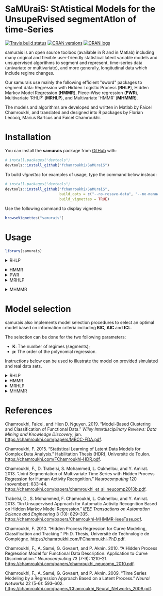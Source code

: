 
<!-- README.md is generated from README.Rmd. Please edit that file -->
**SaMUraiS**: **S**t**A**tistical **M**odels for the **U**nsupe**R**vised segment**A**t**I**on of time-**S**eries
=================================================================================================================

<!-- badges: start -->
[![Travis build status](https://travis-ci.org/fchamroukhi/SaMUraiS.svg?branch=master)](https://travis-ci.org/fchamroukhi/SaMUraiS) [![CRAN versions](https://www.r-pkg.org/badges/version/samurais)](https://CRAN.R-project.org/package=samurais) [![CRAN logs](https://cranlogs.r-pkg.org/badges/samurais)](https://CRAN.R-project.org/package=samurais) <!-- badges: end -->

samurais is an open source toolbox (available in R and in Matlab) including many original and flexible user-friendly statistical latent variable models and unsupervised algorithms to segment and represent, time-series data (univariate or multivariate), and more generally, longitudinal data which include regime changes.

Our samurais use mainly the following efficient "sword" packages to segment data: Regression with Hidden Logistic Process (**RHLP**), Hidden Markov Model Regression (**HMMR**), Piece-Wise regression (**PWR**), Multivariate 'RHLP' (**MRHLP**), and Multivariate 'HMMR' (**MHMMR**).

The models and algorithms are developed and written in Matlab by Faicel Chamroukhi, and translated and designed into R packages by Florian Lecocq, Marius Bartcus and Faicel Chamroukhi.

Installation
============

You can install the **samurais** package from [GitHub](https://github.com/fchamroukhi/SaMUraiS) with:

``` r
# install.packages("devtools")
devtools::install_github("fchamroukhi/SaMUraiS")
```

To build *vignettes* for examples of usage, type the command below instead:

``` r
# install.packages("devtools")
devtools::install_github("fchamroukhi/SaMUraiS", 
                         build_opts = c("--no-resave-data", "--no-manual"), 
                         build_vignettes = TRUE)
```

Use the following command to display vignettes:

``` r
browseVignettes("samurais")
```

Usage
=====

``` r
library(samurais)
```

<details> <summary>RHLP</summary>

``` r
# Application to a toy data set
data("univtoydataset")
x <- univtoydataset$x
y <- univtoydataset$y

K <- 5 # Number of regimes (mixture components)
p <- 3 # Dimension of beta (order of the polynomial regressors)
q <- 1 # Dimension of w (order of the logistic regression: to be set to 1 for segmentation)
variance_type <- "heteroskedastic" # "heteroskedastic" or "homoskedastic" model

n_tries <- 1
max_iter = 1500
threshold <- 1e-6
verbose <- TRUE
verbose_IRLS <- FALSE

rhlp <- emRHLP(X = x, Y = y, K, p, q, variance_type, n_tries, 
               max_iter, threshold, verbose, verbose_IRLS)
#> EM: Iteration : 1 || log-likelihood : -2119.27308534609
#> EM: Iteration : 2 || log-likelihood : -1149.01040321999
#> EM: Iteration : 3 || log-likelihood : -1118.20384281234
#> EM: Iteration : 4 || log-likelihood : -1096.88260636121
#> EM: Iteration : 5 || log-likelihood : -1067.55719357295
#> EM: Iteration : 6 || log-likelihood : -1037.26620122646
#> EM: Iteration : 7 || log-likelihood : -1022.71743069484
#> EM: Iteration : 8 || log-likelihood : -1006.11825447077
#> EM: Iteration : 9 || log-likelihood : -1001.18491883952
#> EM: Iteration : 10 || log-likelihood : -1000.91250763556
#> EM: Iteration : 11 || log-likelihood : -1000.62280600209
#> EM: Iteration : 12 || log-likelihood : -1000.3030988811
#> EM: Iteration : 13 || log-likelihood : -999.932334880131
#> EM: Iteration : 14 || log-likelihood : -999.484219706691
#> EM: Iteration : 15 || log-likelihood : -998.928118038989
#> EM: Iteration : 16 || log-likelihood : -998.234244664472
#> EM: Iteration : 17 || log-likelihood : -997.359536276056
#> EM: Iteration : 18 || log-likelihood : -996.152654857298
#> EM: Iteration : 19 || log-likelihood : -994.697863447307
#> EM: Iteration : 20 || log-likelihood : -993.186583974542
#> EM: Iteration : 21 || log-likelihood : -991.81352379631
#> EM: Iteration : 22 || log-likelihood : -990.611295217008
#> EM: Iteration : 23 || log-likelihood : -989.539226273251
#> EM: Iteration : 24 || log-likelihood : -988.55311887915
#> EM: Iteration : 25 || log-likelihood : -987.539963690533
#> EM: Iteration : 26 || log-likelihood : -986.073920116541
#> EM: Iteration : 27 || log-likelihood : -983.263549878169
#> EM: Iteration : 28 || log-likelihood : -979.340492188909
#> EM: Iteration : 29 || log-likelihood : -977.468559852711
#> EM: Iteration : 30 || log-likelihood : -976.653534236095
#> EM: Iteration : 31 || log-likelihood : -976.5893387433
#> EM: Iteration : 32 || log-likelihood : -976.589338067237

rhlp$summary()
#> ---------------------
#> Fitted RHLP model
#> ---------------------
#> 
#> RHLP model with K = 5 components:
#> 
#>  log-likelihood nu       AIC       BIC       ICL
#>       -976.5893 33 -1009.589 -1083.959 -1083.176
#> 
#> Clustering table (Number of observations in each regimes):
#> 
#>   1   2   3   4   5 
#> 100 120 200 100 150 
#> 
#> Regression coefficients:
#> 
#>       Beta(K = 1) Beta(K = 2) Beta(K = 3) Beta(K = 4) Beta(K = 5)
#> 1    6.031875e-02   -5.434903   -2.770416    120.7699    4.027542
#> X^1 -7.424718e+00  158.705091   43.879453   -474.5888   13.194261
#> X^2  2.931652e+02 -650.592347  -94.194780    597.7948  -33.760603
#> X^3 -1.823560e+03  865.329795   67.197059   -244.2386   20.402153
#> 
#> Variances:
#> 
#>  Sigma2(K = 1) Sigma2(K = 2) Sigma2(K = 3) Sigma2(K = 4) Sigma2(K = 5)
#>       1.220624      1.110243      1.079394     0.9779734      1.028332

rhlp$plot()
```

<img src="man/figures/README-unnamed-chunk-6-1.png" style="display: block; margin: auto;" /><img src="man/figures/README-unnamed-chunk-6-2.png" style="display: block; margin: auto;" /><img src="man/figures/README-unnamed-chunk-6-3.png" style="display: block; margin: auto;" />

``` r
# Application to a real data set
data("univrealdataset")
x <- univrealdataset$x
y <- univrealdataset$y2

K <- 5 # Number of regimes (mixture components)
p <- 3 # Dimension of beta (order of the polynomial regressors)
q <- 1 # Dimension of w (order of the logistic regression: to be set to 1 for segmentation)
variance_type <- "heteroskedastic" # "heteroskedastic" or "homoskedastic" model

n_tries <- 1
max_iter = 1500
threshold <- 1e-6
verbose <- TRUE
verbose_IRLS <- FALSE

rhlp <- emRHLP(X = x, Y = y, K, p, q, variance_type, n_tries, 
               max_iter, threshold, verbose, verbose_IRLS)
#> EM: Iteration : 1 || log-likelihood : -3321.6485760125
#> EM: Iteration : 2 || log-likelihood : -2286.48632282875
#> EM: Iteration : 3 || log-likelihood : -2257.60498391374
#> EM: Iteration : 4 || log-likelihood : -2243.74506764308
#> EM: Iteration : 5 || log-likelihood : -2233.3426635247
#> EM: Iteration : 6 || log-likelihood : -2226.89953345319
#> EM: Iteration : 7 || log-likelihood : -2221.77999023589
#> EM: Iteration : 8 || log-likelihood : -2215.81305295291
#> EM: Iteration : 9 || log-likelihood : -2208.25998029539
#> EM: Iteration : 10 || log-likelihood : -2196.27872403055
#> EM: Iteration : 11 || log-likelihood : -2185.40049009242
#> EM: Iteration : 12 || log-likelihood : -2180.13934245387
#> EM: Iteration : 13 || log-likelihood : -2175.4276274402
#> EM: Iteration : 14 || log-likelihood : -2170.86113669353
#> EM: Iteration : 15 || log-likelihood : -2165.34927170608
#> EM: Iteration : 16 || log-likelihood : -2161.12419211511
#> EM: Iteration : 17 || log-likelihood : -2158.63709280617
#> EM: Iteration : 18 || log-likelihood : -2156.19846850913
#> EM: Iteration : 19 || log-likelihood : -2154.04107470071
#> EM: Iteration : 20 || log-likelihood : -2153.24544245686
#> EM: Iteration : 21 || log-likelihood : -2151.74944795242
#> EM: Iteration : 22 || log-likelihood : -2149.90781423151
#> EM: Iteration : 23 || log-likelihood : -2146.40042232588
#> EM: Iteration : 24 || log-likelihood : -2142.37530025533
#> EM: Iteration : 25 || log-likelihood : -2134.85493291884
#> EM: Iteration : 26 || log-likelihood : -2129.67399002071
#> EM: Iteration : 27 || log-likelihood : -2126.44739300481
#> EM: Iteration : 28 || log-likelihood : -2124.94603052064
#> EM: Iteration : 29 || log-likelihood : -2122.51637426267
#> EM: Iteration : 30 || log-likelihood : -2121.01493646146
#> EM: Iteration : 31 || log-likelihood : -2118.45402063643
#> EM: Iteration : 32 || log-likelihood : -2116.9336204919
#> EM: Iteration : 33 || log-likelihood : -2114.34424563452
#> EM: Iteration : 34 || log-likelihood : -2112.84844186712
#> EM: Iteration : 35 || log-likelihood : -2110.34494568025
#> EM: Iteration : 36 || log-likelihood : -2108.81734757025
#> EM: Iteration : 37 || log-likelihood : -2106.26527191053
#> EM: Iteration : 38 || log-likelihood : -2104.96591147986
#> EM: Iteration : 39 || log-likelihood : -2102.43927829964
#> EM: Iteration : 40 || log-likelihood : -2101.27820194404
#> EM: Iteration : 41 || log-likelihood : -2098.81151697567
#> EM: Iteration : 42 || log-likelihood : -2097.48008514591
#> EM: Iteration : 43 || log-likelihood : -2094.98259556552
#> EM: Iteration : 44 || log-likelihood : -2093.66517040802
#> EM: Iteration : 45 || log-likelihood : -2091.23625905564
#> EM: Iteration : 46 || log-likelihood : -2089.91118603989
#> EM: Iteration : 47 || log-likelihood : -2087.67388435026
#> EM: Iteration : 48 || log-likelihood : -2086.11373786756
#> EM: Iteration : 49 || log-likelihood : -2083.84931461869
#> EM: Iteration : 50 || log-likelihood : -2082.16175664198
#> EM: Iteration : 51 || log-likelihood : -2080.45137011098
#> EM: Iteration : 52 || log-likelihood : -2078.37066132008
#> EM: Iteration : 53 || log-likelihood : -2077.06827662071
#> EM: Iteration : 54 || log-likelihood : -2074.66718553694
#> EM: Iteration : 55 || log-likelihood : -2073.68137124781
#> EM: Iteration : 56 || log-likelihood : -2071.20390017789
#> EM: Iteration : 57 || log-likelihood : -2069.88260759288
#> EM: Iteration : 58 || log-likelihood : -2067.30246728287
#> EM: Iteration : 59 || log-likelihood : -2066.08897944236
#> EM: Iteration : 60 || log-likelihood : -2064.14482062792
#> EM: Iteration : 61 || log-likelihood : -2062.39859624374
#> EM: Iteration : 62 || log-likelihood : -2060.73756242314
#> EM: Iteration : 63 || log-likelihood : -2058.4448132974
#> EM: Iteration : 64 || log-likelihood : -2057.23564743141
#> EM: Iteration : 65 || log-likelihood : -2054.73129678764
#> EM: Iteration : 66 || log-likelihood : -2053.66525147972
#> EM: Iteration : 67 || log-likelihood : -2051.05262427909
#> EM: Iteration : 68 || log-likelihood : -2049.89030367995
#> EM: Iteration : 69 || log-likelihood : -2047.68843285481
#> EM: Iteration : 70 || log-likelihood : -2046.16052536146
#> EM: Iteration : 71 || log-likelihood : -2044.92677581091
#> EM: Iteration : 72 || log-likelihood : -2042.67687818721
#> EM: Iteration : 73 || log-likelihood : -2041.77608506749
#> EM: Iteration : 74 || log-likelihood : -2039.40345316134
#> EM: Iteration : 75 || log-likelihood : -2038.20062153928
#> EM: Iteration : 76 || log-likelihood : -2036.05846372404
#> EM: Iteration : 77 || log-likelihood : -2034.52492449426
#> EM: Iteration : 78 || log-likelihood : -2033.44774900177
#> EM: Iteration : 79 || log-likelihood : -2031.15837908019
#> EM: Iteration : 80 || log-likelihood : -2030.29908045026
#> EM: Iteration : 81 || log-likelihood : -2028.08193331457
#> EM: Iteration : 82 || log-likelihood : -2026.82779637097
#> EM: Iteration : 83 || log-likelihood : -2025.51219569808
#> EM: Iteration : 84 || log-likelihood : -2023.47136697978
#> EM: Iteration : 85 || log-likelihood : -2022.86702240332
#> EM: Iteration : 86 || log-likelihood : -2021.05803372565
#> EM: Iteration : 87 || log-likelihood : -2019.68013062929
#> EM: Iteration : 88 || log-likelihood : -2018.57796815284
#> EM: Iteration : 89 || log-likelihood : -2016.51065270015
#> EM: Iteration : 90 || log-likelihood : -2015.84957111014
#> EM: Iteration : 91 || log-likelihood : -2014.25626618564
#> EM: Iteration : 92 || log-likelihood : -2012.83069679254
#> EM: Iteration : 93 || log-likelihood : -2012.36700738444
#> EM: Iteration : 94 || log-likelihood : -2010.80319327333
#> EM: Iteration : 95 || log-likelihood : -2009.62231094925
#> EM: Iteration : 96 || log-likelihood : -2009.18020396728
#> EM: Iteration : 97 || log-likelihood : -2007.70135886708
#> EM: Iteration : 98 || log-likelihood : -2006.56703696874
#> EM: Iteration : 99 || log-likelihood : -2006.01673291469
#> EM: Iteration : 100 || log-likelihood : -2004.41194242792
#> EM: Iteration : 101 || log-likelihood : -2003.4625414477
#> EM: Iteration : 102 || log-likelihood : -2002.88040058763
#> EM: Iteration : 103 || log-likelihood : -2001.35926477816
#> EM: Iteration : 104 || log-likelihood : -2000.57003100128
#> EM: Iteration : 105 || log-likelihood : -2000.13742634303
#> EM: Iteration : 106 || log-likelihood : -1998.8742667185
#> EM: Iteration : 107 || log-likelihood : -1997.9672441114
#> EM: Iteration : 108 || log-likelihood : -1997.53617878001
#> EM: Iteration : 109 || log-likelihood : -1996.26856906479
#> EM: Iteration : 110 || log-likelihood : -1995.29073069489
#> EM: Iteration : 111 || log-likelihood : -1994.96901833912
#> EM: Iteration : 112 || log-likelihood : -1994.04338389315
#> EM: Iteration : 113 || log-likelihood : -1992.93228304533
#> EM: Iteration : 114 || log-likelihood : -1992.58825334521
#> EM: Iteration : 115 || log-likelihood : -1992.08820485443
#> EM: Iteration : 116 || log-likelihood : -1990.99459284997
#> EM: Iteration : 117 || log-likelihood : -1990.39820233453
#> EM: Iteration : 118 || log-likelihood : -1990.25156085256
#> EM: Iteration : 119 || log-likelihood : -1990.02689844513
#> EM: Iteration : 120 || log-likelihood : -1989.4524459209
#> EM: Iteration : 121 || log-likelihood : -1988.77939887023
#> EM: Iteration : 122 || log-likelihood : -1988.43670301286
#> EM: Iteration : 123 || log-likelihood : -1988.05097380424
#> EM: Iteration : 124 || log-likelihood : -1987.13583867675
#> EM: Iteration : 125 || log-likelihood : -1986.24508709354
#> EM: Iteration : 126 || log-likelihood : -1985.66862327892
#> EM: Iteration : 127 || log-likelihood : -1984.91555844651
#> EM: Iteration : 128 || log-likelihood : -1984.02840365821
#> EM: Iteration : 129 || log-likelihood : -1983.69130067161
#> EM: Iteration : 130 || log-likelihood : -1983.59891631866
#> EM: Iteration : 131 || log-likelihood : -1983.46950685882
#> EM: Iteration : 132 || log-likelihood : -1983.16677154063
#> EM: Iteration : 133 || log-likelihood : -1982.7130488681
#> EM: Iteration : 134 || log-likelihood : -1982.36482921383
#> EM: Iteration : 135 || log-likelihood : -1982.09501016661
#> EM: Iteration : 136 || log-likelihood : -1981.45901315766
#> EM: Iteration : 137 || log-likelihood : -1980.56116931257
#> EM: Iteration : 138 || log-likelihood : -1979.78682525118
#> EM: Iteration : 139 || log-likelihood : -1978.57039689029
#> EM: Iteration : 140 || log-likelihood : -1977.62583903156
#> EM: Iteration : 141 || log-likelihood : -1976.44993964017
#> EM: Iteration : 142 || log-likelihood : -1975.34352117182
#> EM: Iteration : 143 || log-likelihood : -1973.94511304916
#> EM: Iteration : 144 || log-likelihood : -1972.69707782729
#> EM: Iteration : 145 || log-likelihood : -1971.24412635765
#> EM: Iteration : 146 || log-likelihood : -1970.06230181165
#> EM: Iteration : 147 || log-likelihood : -1968.63106242841
#> EM: Iteration : 148 || log-likelihood : -1967.54773416029
#> EM: Iteration : 149 || log-likelihood : -1966.19481640747
#> EM: Iteration : 150 || log-likelihood : -1965.07487280506
#> EM: Iteration : 151 || log-likelihood : -1963.69466194804
#> EM: Iteration : 152 || log-likelihood : -1962.43103040224
#> EM: Iteration : 153 || log-likelihood : -1961.13942311651
#> EM: Iteration : 154 || log-likelihood : -1959.76348415393
#> EM: Iteration : 155 || log-likelihood : -1958.66111557445
#> EM: Iteration : 156 || log-likelihood : -1957.08412155615
#> EM: Iteration : 157 || log-likelihood : -1956.38405033098
#> EM: Iteration : 158 || log-likelihood : -1955.13976323662
#> EM: Iteration : 159 || log-likelihood : -1954.0307602366
#> EM: Iteration : 160 || log-likelihood : -1953.28771131999
#> EM: Iteration : 161 || log-likelihood : -1951.68947232015
#> EM: Iteration : 162 || log-likelihood : -1950.97779043109
#> EM: Iteration : 163 || log-likelihood : -1950.82786273359
#> EM: Iteration : 164 || log-likelihood : -1950.39568293481
#> EM: Iteration : 165 || log-likelihood : -1949.51404624208
#> EM: Iteration : 166 || log-likelihood : -1948.906374824
#> EM: Iteration : 167 || log-likelihood : -1948.43487893552
#> EM: Iteration : 168 || log-likelihood : -1947.2118394595
#> EM: Iteration : 169 || log-likelihood : -1946.34871715855
#> EM: Iteration : 170 || log-likelihood : -1946.22041468711
#> EM: Iteration : 171 || log-likelihood : -1946.2132265072
#> EM: Iteration : 172 || log-likelihood : -1946.21315057723

rhlp$summary()
#> ---------------------
#> Fitted RHLP model
#> ---------------------
#> 
#> RHLP model with K = 5 components:
#> 
#>  log-likelihood nu       AIC       BIC       ICL
#>       -1946.213 33 -1979.213 -2050.683 -2050.449
#> 
#> Clustering table (Number of observations in each regimes):
#> 
#>   1   2   3   4   5 
#>  16 129 180 111 126 
#> 
#> Regression coefficients:
#> 
#>     Beta(K = 1) Beta(K = 2) Beta(K = 3) Beta(K = 4) Beta(K = 5)
#> 1      2187.539   330.05723   1508.2809 -13446.7332  6417.62830
#> X^1  -15032.659  -107.79782  -1648.9562  11321.4509 -3571.94090
#> X^2  -56433.432    14.40154    786.5723  -3062.2825   699.55894
#> X^3  494014.670    56.88016   -118.0693    272.7844   -45.42922
#> 
#> Variances:
#> 
#>  Sigma2(K = 1) Sigma2(K = 2) Sigma2(K = 3) Sigma2(K = 4) Sigma2(K = 5)
#>       8924.363      49.22616       78.2758      105.6606      15.66317

rhlp$plot()
```

<img src="man/figures/README-unnamed-chunk-7-1.png" style="display: block; margin: auto;" /><img src="man/figures/README-unnamed-chunk-7-2.png" style="display: block; margin: auto;" /><img src="man/figures/README-unnamed-chunk-7-3.png" style="display: block; margin: auto;" /> </details>

<details> <summary>HMMR</summary>

``` r
# Application to a toy data set
data("univtoydataset")
x <- univtoydataset$x
y <- univtoydataset$y

K <- 5 # Number of regimes (states)
p <- 3 # Dimension of beta (order of the polynomial regressors)
variance_type <- "heteroskedastic" # "heteroskedastic" or "homoskedastic" model

n_tries <- 1
max_iter <- 1500
threshold <- 1e-6
verbose <- TRUE

hmmr <- emHMMR(X = x, Y = y, K, p, variance_type, 
               n_tries, max_iter, threshold, verbose)
#> EM: Iteration : 1 || log-likelihood : -1556.39696825601
#> EM: Iteration : 2 || log-likelihood : -1022.47935723687
#> EM: Iteration : 3 || log-likelihood : -1019.51830707432
#> EM: Iteration : 4 || log-likelihood : -1019.51780361388

hmmr$summary()
#> ---------------------
#> Fitted HMMR model
#> ---------------------
#> 
#> HMMR model with K = 5 components:
#> 
#>  log-likelihood nu       AIC       BIC
#>       -1019.518 49 -1068.518 -1178.946
#> 
#> Clustering table (Number of observations in each regimes):
#> 
#>   1   2   3   4   5 
#> 100 120 200 100 150 
#> 
#> Regression coefficients:
#> 
#>       Beta(K = 1) Beta(K = 2) Beta(K = 3) Beta(K = 4) Beta(K = 5)
#> 1    6.031872e-02   -5.326689    -2.65064    120.8612    3.858683
#> X^1 -7.424715e+00  157.189455    43.13601   -474.9870   13.757279
#> X^2  2.931651e+02 -643.706204   -92.68115    598.3726  -34.384734
#> X^3 -1.823559e+03  855.171715    66.18499   -244.5175   20.632196
#> 
#> Variances:
#> 
#>  Sigma2(K = 1) Sigma2(K = 2) Sigma2(K = 3) Sigma2(K = 4) Sigma2(K = 5)
#>       1.220624      1.111487      1.080043     0.9779724      1.028399

hmmr$plot(what = c("smoothed", "regressors", "loglikelihood"))
```

<img src="man/figures/README-unnamed-chunk-8-1.png" style="display: block; margin: auto;" /><img src="man/figures/README-unnamed-chunk-8-2.png" style="display: block; margin: auto;" /><img src="man/figures/README-unnamed-chunk-8-3.png" style="display: block; margin: auto;" />

``` r
# Application to a real data set
data("univrealdataset")
x <- univrealdataset$x
y <- univrealdataset$y2

K <- 5 # Number of regimes (states)
p <- 3 # Dimension of beta (order of the polynomial regressors)
variance_type <- "heteroskedastic" # "heteroskedastic" or "homoskedastic" model

n_tries <- 1
max_iter <- 1500
threshold <- 1e-6
verbose <- TRUE

hmmr <- emHMMR(X = x, Y = y, K, p, variance_type, 
               n_tries, max_iter, threshold, verbose)
#> EM: Iteration : 1 || log-likelihood : -2733.41028643114
#> EM: Iteration : 2 || log-likelihood : -2303.24018378559
#> EM: Iteration : 3 || log-likelihood : -2295.0470677529
#> EM: Iteration : 4 || log-likelihood : -2288.57866215726
#> EM: Iteration : 5 || log-likelihood : -2281.36756202518
#> EM: Iteration : 6 || log-likelihood : -2273.50303676091
#> EM: Iteration : 7 || log-likelihood : -2261.70334656117
#> EM: Iteration : 8 || log-likelihood : -2243.43509121433
#> EM: Iteration : 9 || log-likelihood : -2116.4610801575
#> EM: Iteration : 10 || log-likelihood : -2046.73194777839
#> EM: Iteration : 11 || log-likelihood : -2046.68328282973
#> EM: Iteration : 12 || log-likelihood : -2046.67329222076
#> EM: Iteration : 13 || log-likelihood : -2046.66915144265
#> EM: Iteration : 14 || log-likelihood : -2046.66694236131
#> EM: Iteration : 15 || log-likelihood : -2046.66563379017

hmmr$summary()
#> ---------------------
#> Fitted HMMR model
#> ---------------------
#> 
#> HMMR model with K = 5 components:
#> 
#>  log-likelihood nu       AIC       BIC
#>       -2046.666 49 -2095.666 -2201.787
#> 
#> Clustering table (Number of observations in each regimes):
#> 
#>   1   2   3   4   5 
#>  14 214  99 109 126 
#> 
#> Regression coefficients:
#> 
#>     Beta(K = 1) Beta(K = 2) Beta(K = 3) Beta(K = 4) Beta(K = 5)
#> 1       2152.64   379.75158   5211.1759 -14306.4654  6417.62823
#> X^1   -12358.67  -373.37266  -5744.7879  11987.6666 -3571.94086
#> X^2  -103908.33   394.49359   2288.9418  -3233.8021   699.55894
#> X^3   722173.26   -98.60485   -300.7686    287.4567   -45.42922
#> 
#> Variances:
#> 
#>  Sigma2(K = 1) Sigma2(K = 2) Sigma2(K = 3) Sigma2(K = 4) Sigma2(K = 5)
#>       9828.793      125.3346      58.71053      105.8328      15.66317

hmmr$plot(what = c("smoothed", "regressors", "loglikelihood"))
```

<img src="man/figures/README-unnamed-chunk-9-1.png" style="display: block; margin: auto;" /><img src="man/figures/README-unnamed-chunk-9-2.png" style="display: block; margin: auto;" /><img src="man/figures/README-unnamed-chunk-9-3.png" style="display: block; margin: auto;" />

</details>

<details> <summary>PWR</summary>

``` r
# Application to a toy data set
data("univtoydataset")
x <- univtoydataset$x
y <- univtoydataset$y

K <- 5 # Number of segments
p <- 3 # Polynomial degree

pwr <- fitPWRFisher(X = x, Y = y, K, p)

pwr$summary()
#> --------------------
#> Fitted PWR model
#> --------------------
#> 
#> PWR model with K = 5 components:
#> 
#> Clustering table (Number of observations in each regimes):
#> 
#>   1   2   3   4   5 
#> 100 120 200 100 150 
#> 
#> Regression coefficients:
#> 
#>       Beta(K = 1) Beta(K = 2) Beta(K = 3) Beta(K = 4) Beta(K = 5)
#> 1    6.106872e-02   -5.450955   -2.776275    122.7045    4.020809
#> X^1 -7.486945e+00  158.922010   43.915969   -482.8929   13.217587
#> X^2  2.942201e+02 -651.540876  -94.269414    609.6493  -33.787416
#> X^3 -1.828308e+03  866.675017   67.247141   -249.8667   20.412380
#> 
#> Variances:
#> 
#>  Sigma2(K = 1) Sigma2(K = 2) Sigma2(K = 3) Sigma2(K = 4) Sigma2(K = 5)
#>       1.220624      1.110193      1.079366     0.9779733      1.028329

pwr$plot()
```

<img src="man/figures/README-unnamed-chunk-10-1.png" style="display: block; margin: auto;" /><img src="man/figures/README-unnamed-chunk-10-2.png" style="display: block; margin: auto;" />

``` r
# Application to a real data set
data("univrealdataset")
x <- univrealdataset$x
y <- univrealdataset$y2

K <- 5 # Number of segments
p <- 3 # Polynomial degree

pwr <- fitPWRFisher(X = x, Y = y, K, p)

pwr$summary()
#> --------------------
#> Fitted PWR model
#> --------------------
#> 
#> PWR model with K = 5 components:
#> 
#> Clustering table (Number of observations in each regimes):
#> 
#>   1   2   3   4   5 
#>  15 130 178 113 126 
#> 
#> Regression coefficients:
#> 
#>     Beta(K = 1) Beta(K = 2) Beta(K = 3) Beta(K = 4) Beta(K = 5)
#> 1      2163.323   334.23747   1458.6530 -11445.9003  6418.36449
#> X^1  -13244.753  -125.04633  -1578.1793   9765.9713 -3572.38535
#> X^2  -86993.374    35.33532    753.8468  -2660.5976   699.64809
#> X^3  635558.069    49.12683   -113.1589    238.3246   -45.43516
#> 
#> Variances:
#> 
#>  Sigma2(K = 1) Sigma2(K = 2) Sigma2(K = 3) Sigma2(K = 4) Sigma2(K = 5)
#>       9326.335      50.71573      75.23989      110.6818      15.66317

pwr$plot()
```

<img src="man/figures/README-unnamed-chunk-11-1.png" style="display: block; margin: auto;" /><img src="man/figures/README-unnamed-chunk-11-2.png" style="display: block; margin: auto;" />

</details>

<details> <summary>MRHLP</summary>

``` r
# Application to a toy data set
data("multivtoydataset")
x <- multivtoydataset$x
y <- multivtoydataset[,c("y1", "y2", "y3")]

K <- 5 # Number of regimes (mixture components)
p <- 1 # Dimension of beta (order of the polynomial regressors)
q <- 1 # Dimension of w (order of the logistic regression: to be set to 1 for segmentation)
variance_type <- "heteroskedastic" # "heteroskedastic" or "homoskedastic" model

n_tries <- 1
max_iter <- 1500
threshold <- 1e-6
verbose <- TRUE
verbose_IRLS <- FALSE

mrhlp <- emMRHLP(X = x, Y = y, K, p, q, variance_type, n_tries, 
                 max_iter, threshold, verbose, verbose_IRLS)
#> EM: Iteration : 1 || log-likelihood : -4807.6644322901
#> EM: Iteration : 2 || log-likelihood : -3314.25165556383
#> EM: Iteration : 3 || log-likelihood : -3216.8871750704
#> EM: Iteration : 4 || log-likelihood : -3126.33556053822
#> EM: Iteration : 5 || log-likelihood : -2959.59933830667
#> EM: Iteration : 6 || log-likelihood : -2895.65953485704
#> EM: Iteration : 7 || log-likelihood : -2892.93263500326
#> EM: Iteration : 8 || log-likelihood : -2889.34084959654
#> EM: Iteration : 9 || log-likelihood : -2884.56422084139
#> EM: Iteration : 10 || log-likelihood : -2878.29772085061
#> EM: Iteration : 11 || log-likelihood : -2870.61242183846
#> EM: Iteration : 12 || log-likelihood : -2862.86238149363
#> EM: Iteration : 13 || log-likelihood : -2856.85351443338
#> EM: Iteration : 14 || log-likelihood : -2851.74642203885
#> EM: Iteration : 15 || log-likelihood : -2850.00381259526
#> EM: Iteration : 16 || log-likelihood : -2849.86516522686
#> EM: Iteration : 17 || log-likelihood : -2849.7354103643
#> EM: Iteration : 18 || log-likelihood : -2849.56953544124
#> EM: Iteration : 19 || log-likelihood : -2849.40322468732
#> EM: Iteration : 20 || log-likelihood : -2849.40321381274

mrhlp$summary()
#> ----------------------
#> Fitted MRHLP model
#> ----------------------
#> 
#> MRHLP model with K = 5 regimes
#> 
#>  log-likelihood nu       AIC       BIC       ICL
#>       -2849.403 68 -2917.403 -3070.651 -3069.896
#> 
#> Clustering table:
#>   1   2   3   4   5 
#> 100 120 200 100 150 
#> 
#> 
#> ------------------
#> Regime 1 (K = 1):
#> 
#> Regression coefficients:
#> 
#>     Beta(d = 1) Beta(d = 2) Beta(d = 3)
#> 1    0.11943184   0.6087582   -2.038486
#> X^1 -0.08556857   4.1038126    2.540536
#> 
#> Covariance matrix:
#>                                    
#>  1.19063336  0.12765794  0.05537134
#>  0.12765794  0.87144062 -0.05213162
#>  0.05537134 -0.05213162  0.87885166
#> ------------------
#> Regime 2 (K = 2):
#> 
#> Regression coefficients:
#> 
#>     Beta(d = 1) Beta(d = 2) Beta(d = 3)
#> 1      6.924025   4.9368460   10.288339
#> X^1    1.118034   0.4726707   -1.409218
#> 
#> Covariance matrix:
#>                                   
#>   1.0690431 -0.18293369 0.12602459
#>  -0.1829337  1.05280632 0.01390041
#>   0.1260246  0.01390041 0.75995058
#> ------------------
#> Regime 3 (K = 3):
#> 
#> Regression coefficients:
#> 
#>     Beta(d = 1) Beta(d = 2) Beta(d = 3)
#> 1     3.6535241   6.3654379    8.488318
#> X^1   0.6233579  -0.8866887   -1.126692
#> 
#> Covariance matrix:
#>                                     
#>   1.02591553 -0.05445227 -0.02019896
#>  -0.05445227  1.18941700  0.01565240
#>  -0.02019896  0.01565240  1.00257195
#> ------------------
#> Regime 4 (K = 4):
#> 
#> Regression coefficients:
#> 
#>     Beta(d = 1) Beta(d = 2) Beta(d = 3)
#> 1     -1.439637   -4.463014    2.952470
#> X^1    0.703211    3.649717   -4.187703
#> 
#> Covariance matrix:
#>                                     
#>   0.88000190 -0.03249118 -0.03411075
#>  -0.03249118  1.12087583 -0.07881351
#>  -0.03411075 -0.07881351  0.86060127
#> ------------------
#> Regime 5 (K = 5):
#> 
#> Regression coefficients:
#> 
#>     Beta(d = 1) Beta(d = 2) Beta(d = 3)
#> 1     3.4982408   2.5357751    7.652113
#> X^1   0.0574791  -0.7286824   -3.005802
#> 
#> Covariance matrix:
#>                                  
#>  1.13330209 0.25869951 0.03163467
#>  0.25869951 1.21230741 0.04746018
#>  0.03163467 0.04746018 0.80241715

mrhlp$plot()
```

<img src="man/figures/README-unnamed-chunk-12-1.png" style="display: block; margin: auto;" /><img src="man/figures/README-unnamed-chunk-12-2.png" style="display: block; margin: auto;" /><img src="man/figures/README-unnamed-chunk-12-3.png" style="display: block; margin: auto;" />

``` r
# Application to a real data set (human activity recogntion data)
data("multivrealdataset")
x <- multivrealdataset$x
y <- multivrealdataset[,c("y1", "y2", "y3")]

K <- 5 # Number of regimes (mixture components)
p <- 3 # Dimension of beta (order of the polynomial regressors)
q <- 1 # Dimension of w (order of the logistic regression: to be set to 1 for segmentation)
variance_type <- "heteroskedastic" # "heteroskedastic" or "homoskedastic" model

n_tries <- 1
max_iter <- 1500
threshold <- 1e-6
verbose <- TRUE
verbose_IRLS <- FALSE

mrhlp <- emMRHLP(X = x, Y = y, K, p, q, variance_type, n_tries, 
                 max_iter, threshold, verbose, verbose_IRLS)
#> EM: Iteration : 1 || log-likelihood : -792.888668727036
#> EM: Iteration : 2 || log-likelihood : 6016.45835957306
#> EM: Iteration : 3 || log-likelihood : 6362.81791662824
#> EM: Iteration : 4 || log-likelihood : 6615.72233403002
#> EM: Iteration : 5 || log-likelihood : 6768.32107943849
#> EM: Iteration : 6 || log-likelihood : 6840.97339565987
#> EM: Iteration : 7 || log-likelihood : 6860.97262839295
#> EM: Iteration : 8 || log-likelihood : 6912.25605673784
#> EM: Iteration : 9 || log-likelihood : 6945.96718258737
#> EM: Iteration : 10 || log-likelihood : 6951.28584396645
#> EM: Iteration : 11 || log-likelihood : 6952.37644678517
#> EM: Iteration : 12 || log-likelihood : 6954.80510338749
#> EM: Iteration : 13 || log-likelihood : 6958.99033092484
#> EM: Iteration : 14 || log-likelihood : 6964.81099837456
#> EM: Iteration : 15 || log-likelihood : 6999.90358068156
#> EM: Iteration : 16 || log-likelihood : 7065.39327246318
#> EM: Iteration : 17 || log-likelihood : 7166.23398344994
#> EM: Iteration : 18 || log-likelihood : 7442.73330846285
#> EM: Iteration : 19 || log-likelihood : 7522.65416438396
#> EM: Iteration : 20 || log-likelihood : 7524.41524338024
#> EM: Iteration : 21 || log-likelihood : 7524.57590110924
#> EM: Iteration : 22 || log-likelihood : 7524.73808801417
#> EM: Iteration : 23 || log-likelihood : 7524.88684996651
#> EM: Iteration : 24 || log-likelihood : 7524.9753964817
#> EM: Iteration : 25 || log-likelihood : 7524.97701548847

mrhlp$summary()
#> ----------------------
#> Fitted MRHLP model
#> ----------------------
#> 
#> MRHLP model with K = 5 regimes
#> 
#>  log-likelihood nu      AIC      BIC      ICL
#>        7524.977 98 7426.977 7146.696 7147.535
#> 
#> Clustering table:
#>   1   2   3   4   5 
#> 413 344 588 423 485 
#> 
#> 
#> ------------------
#> Regime 1 (K = 1):
#> 
#> Regression coefficients:
#> 
#>     Beta(d = 1) Beta(d = 2) Beta(d = 3)
#> 1    1.64847721  2.33823068  9.40173242
#> X^1 -0.31396583  0.38235782 -0.10031616
#> X^2  0.23954454 -0.30105177  0.07812145
#> X^3 -0.04725267  0.06166899 -0.01586579
#> 
#> Covariance matrix:
#>                                          
#>   0.0200740364 -0.004238036  0.0004011388
#>  -0.0042380363  0.006082904 -0.0012973026
#>   0.0004011388 -0.001297303  0.0013201963
#> ------------------
#> Regime 2 (K = 2):
#> 
#> Regression coefficients:
#> 
#>      Beta(d = 1) Beta(d = 2)  Beta(d = 3)
#> 1   -106.0250571 -31.4671946 -107.9697464
#> X^1   45.2035210  21.2126134   72.0220177
#> X^2   -5.7330338  -4.1285514  -13.9857795
#> X^3    0.2343552   0.2485377    0.8374817
#> 
#> Covariance matrix:
#>                                     
#>   0.11899225 -0.03866052 -0.06693441
#>  -0.03866052  0.17730401  0.04036629
#>  -0.06693441  0.04036629  0.11983979
#> ------------------
#> Regime 3 (K = 3):
#> 
#> Regression coefficients:
#> 
#>       Beta(d = 1)  Beta(d = 2)  Beta(d = 3)
#> 1    9.0042249443 -1.247752962 -2.492119515
#> X^1  0.2191555621  0.418071041  0.310449523
#> X^2 -0.0242080660 -0.043802827 -0.039012607
#> X^3  0.0008494208  0.001474635  0.001427627
#> 
#> Covariance matrix:
#>                                          
#>   4.103351e-04 -0.0001330363 5.289199e-05
#>  -1.330363e-04  0.0006297205 2.027763e-04
#>   5.289199e-05  0.0002027763 1.374405e-03
#> ------------------
#> Regime 4 (K = 4):
#> 
#> Regression coefficients:
#> 
#>       Beta(d = 1) Beta(d = 2)  Beta(d = 3)
#> 1   -1029.9071752 334.4975068  466.0981076
#> X^1   199.9531885 -68.7252041 -105.6436899
#> X^2   -12.6550086   4.6489685    7.6555642
#> X^3     0.2626998  -0.1032161   -0.1777453
#> 
#> Covariance matrix:
#>                                       
#>   0.058674116 -0.017661572 0.002139975
#>  -0.017661572  0.047588713 0.007867532
#>   0.002139975  0.007867532 0.067150809
#> ------------------
#> Regime 5 (K = 5):
#> 
#> Regression coefficients:
#> 
#>      Beta(d = 1)   Beta(d = 2)  Beta(d = 3)
#> 1   27.247199195 -14.393798357 19.741283724
#> X^1 -3.530625667   2.282492947 -1.511225702
#> X^2  0.161234880  -0.101613670  0.073003292
#> X^3 -0.002446104   0.001490288 -0.001171127
#> 
#> Covariance matrix:
#>                                          
#>   6.900384e-03 -0.001176838  2.966199e-05
#>  -1.176838e-03  0.003596238 -2.395420e-04
#>   2.966199e-05 -0.000239542  5.573451e-04

mrhlp$plot()
```

<img src="man/figures/README-unnamed-chunk-13-1.png" style="display: block; margin: auto;" /><img src="man/figures/README-unnamed-chunk-13-2.png" style="display: block; margin: auto;" /><img src="man/figures/README-unnamed-chunk-13-3.png" style="display: block; margin: auto;" /> </details>

<details> <summary>MHMMR</summary>

``` r
# Application to a simulated data set
data("multivtoydataset")
x <- multivtoydataset$x
y <- multivtoydataset[,c("y1", "y2", "y3")]

K <- 5 # Number of regimes (states)
p <- 1 # Dimension of beta (order of the polynomial regressors)
variance_type <- "heteroskedastic" # "heteroskedastic" or "homoskedastic" model

n_tries <- 1
max_iter <- 1500
threshold <- 1e-6
verbose <- TRUE

mhmmr <- emMHMMR(X = x, Y = y, K, p, variance_type, n_tries, 
                 max_iter, threshold, verbose)
#> EM: Iteration : 1 || log-likelihood : -4539.37845473736
#> EM: Iteration : 2 || log-likelihood : -3075.7862970485
#> EM: Iteration : 3 || log-likelihood : -2904.71126233611
#> EM: Iteration : 4 || log-likelihood : -2883.23456594806
#> EM: Iteration : 5 || log-likelihood : -2883.12446634454
#> EM: Iteration : 6 || log-likelihood : -2883.12436399888

mhmmr$summary()
#> ----------------------
#> Fitted MHMMR model
#> ----------------------
#> 
#> MHMMR model with K = 5 regimes
#> 
#>  log-likelihood nu       AIC      BIC
#>       -2883.124 84 -2967.124 -3156.43
#> 
#> Clustering table:
#>   1   2   3   4   5 
#> 100 120 200 100 150 
#> 
#> 
#> ------------------
#> Regime 1 (K = 1):
#> 
#> Regression coefficients:
#> 
#>     Beta(d = 1) Beta(d = 2) Beta(d = 3)
#> 1    0.11943184   0.6087582   -2.038486
#> X^1 -0.08556857   4.1038126    2.540536
#> 
#> Covariance matrix:
#>                                    
#>  1.19064336  0.12765794  0.05537134
#>  0.12765794  0.87145062 -0.05213162
#>  0.05537134 -0.05213162  0.87886166
#> ------------------
#> Regime 2 (K = 2):
#> 
#> Regression coefficients:
#> 
#>     Beta(d = 1) Beta(d = 2) Beta(d = 3)
#> 1      6.921139   4.9377164   10.290536
#> X^1    1.131946   0.4684922   -1.419758
#> 
#> Covariance matrix:
#>                                   
#>   1.0688949 -0.18240787 0.12675972
#>  -0.1824079  1.05317924 0.01419686
#>   0.1267597  0.01419686 0.76030310
#> ------------------
#> Regime 3 (K = 3):
#> 
#> Regression coefficients:
#> 
#>     Beta(d = 1) Beta(d = 2) Beta(d = 3)
#> 1     3.6576562   6.3642526    8.493765
#> X^1   0.6155173  -0.8844373   -1.137027
#> 
#> Covariance matrix:
#>                                     
#>   1.02647251 -0.05491451 -0.01930098
#>  -0.05491451  1.18921808  0.01510035
#>  -0.01930098  0.01510035  1.00352482
#> ------------------
#> Regime 4 (K = 4):
#> 
#> Regression coefficients:
#> 
#>     Beta(d = 1) Beta(d = 2) Beta(d = 3)
#> 1     -1.439637   -4.463014    2.952470
#> X^1    0.703211    3.649717   -4.187703
#> 
#> Covariance matrix:
#>                                     
#>   0.88001190 -0.03249118 -0.03411075
#>  -0.03249118  1.12088583 -0.07881351
#>  -0.03411075 -0.07881351  0.86061127
#> ------------------
#> Regime 5 (K = 5):
#> 
#> Regression coefficients:
#> 
#>     Beta(d = 1) Beta(d = 2) Beta(d = 3)
#> 1     3.4982408   2.5357751    7.652113
#> X^1   0.0574791  -0.7286824   -3.005802
#> 
#> Covariance matrix:
#>                                  
#>  1.13331209 0.25869951 0.03163467
#>  0.25869951 1.21231741 0.04746018
#>  0.03163467 0.04746018 0.80242715

mhmmr$plot(what = c("smoothed", "regressors", "loglikelihood"))
```

<img src="man/figures/README-unnamed-chunk-14-1.png" style="display: block; margin: auto;" /><img src="man/figures/README-unnamed-chunk-14-2.png" style="display: block; margin: auto;" /><img src="man/figures/README-unnamed-chunk-14-3.png" style="display: block; margin: auto;" />

``` r
# Application to a real data set (human activity recognition data)
data("multivrealdataset")
x <- multivrealdataset$x
y <- multivrealdataset[,c("y1", "y2", "y3")]

K <- 5 # Number of regimes (states)
p <- 3 # Dimension of beta (order of the polynomial regressors)
variance_type <- "heteroskedastic" # "heteroskedastic" or "homoskedastic" model

n_tries <- 1
max_iter <- 1500
threshold <- 1e-6
verbose <- TRUE

mhmmr <- emMHMMR(X = x, Y = y, K, p, variance_type, n_tries, 
                 max_iter, threshold, verbose)
#> EM: Iteration : 1 || log-likelihood : 817.206309249687
#> EM: Iteration : 2 || log-likelihood : 1793.49320726452
#> EM: Iteration : 3 || log-likelihood : 1908.47251424374
#> EM: Iteration : 4 || log-likelihood : 2006.7976746047
#> EM: Iteration : 5 || log-likelihood : 3724.91911814713
#> EM: Iteration : 6 || log-likelihood : 3846.02584774854
#> EM: Iteration : 7 || log-likelihood : 3957.04953794437
#> EM: Iteration : 8 || log-likelihood : 4008.60804596975
#> EM: Iteration : 9 || log-likelihood : 4011.09964067314
#> EM: Iteration : 10 || log-likelihood : 4014.35810165377
#> EM: Iteration : 11 || log-likelihood : 4026.38632031497
#> EM: Iteration : 12 || log-likelihood : 4027.13758668835
#> EM: Iteration : 13 || log-likelihood : 4027.13639613206

mhmmr$summary()
#> ----------------------
#> Fitted MHMMR model
#> ----------------------
#> 
#> MHMMR model with K = 5 regimes
#> 
#>  log-likelihood  nu      AIC      BIC
#>        4027.136 114 3913.136 3587.095
#> 
#> Clustering table:
#>   1   2   3   4   5 
#> 461 297 587 423 485 
#> 
#> 
#> ------------------
#> Regime 1 (K = 1):
#> 
#> Regression coefficients:
#> 
#>     Beta(d = 1) Beta(d = 2)  Beta(d = 3)
#> 1    1.41265303  2.42222746  9.381994682
#> X^1  0.47242692  0.09217574 -0.023282898
#> X^2 -0.28135064 -0.10169173  0.018998710
#> X^3  0.04197568  0.02620151 -0.004217078
#> 
#> Covariance matrix:
#>                                       
#>   0.12667921 -0.019381009 -0.018810846
#>  -0.01938101  0.109202105 -0.001402791
#>  -0.01881085 -0.001402791  0.026461790
#> ------------------
#> Regime 2 (K = 2):
#> 
#> Regression coefficients:
#> 
#>     Beta(d = 1) Beta(d = 2) Beta(d = 3)
#> 1    -3.6868321   2.4724043    7.794639
#> X^1  -6.8471097   4.6786664   14.749215
#> X^2   2.9742521  -1.4716819   -4.646020
#> X^3  -0.2449644   0.1076065    0.335142
#> 
#> Covariance matrix:
#>                                      
#>   0.22604244 -0.032716477 0.013626769
#>  -0.03271648  0.032475350 0.008585402
#>   0.01362677  0.008585402 0.041960228
#> ------------------
#> Regime 3 (K = 3):
#> 
#> Regression coefficients:
#> 
#>      Beta(d = 1)  Beta(d = 2)   Beta(d = 3)
#> 1    0.776245522  0.014437427 -0.1144683124
#> X^1  2.627158141  0.048519275 -0.3883099866
#> X^2 -0.255314738 -0.008318957  0.0283047828
#> X^3  0.008129981  0.000356239 -0.0007003718
#> 
#> Covariance matrix:
#>                                           
#>   0.0012000978 -0.0002523608 -0.0001992900
#>  -0.0002523608  0.0006584694  0.0002391577
#>  -0.0001992900  0.0002391577  0.0014228769
#> ------------------
#> Regime 4 (K = 4):
#> 
#> Regression coefficients:
#> 
#>      Beta(d = 1)   Beta(d = 2)  Beta(d = 3)
#> 1    0.002894474 -0.0002900823 -0.001513232
#> X^1  0.029936273 -0.0029993910 -0.015647636
#> X^2  0.232798943 -0.0233058753 -0.121611904
#> X^3 -0.013209774  0.0019141508  0.009151938
#> 
#> Covariance matrix:
#>                                     
#>   0.21455830 -0.07328139 -0.08824736
#>  -0.07328139  0.17055704  0.45218611
#>  -0.08824736  0.45218611  1.76616982
#> ------------------
#> Regime 5 (K = 5):
#> 
#> Regression coefficients:
#> 
#>       Beta(d = 1)   Beta(d = 2)   Beta(d = 3)
#> 1    9.416685e-05  0.0001347198  0.0005119141
#> X^1  1.259159e-03  0.0018014389  0.0068451694
#> X^2  1.265758e-02  0.0181095390  0.0688126905
#> X^3 -4.344666e-04 -0.0005920827 -0.0022723501
#> 
#> Covariance matrix:
#>                                       
#>   0.009259719 -0.000696446 0.006008102
#>  -0.000696446  0.003732296 0.001056145
#>   0.006008102  0.001056145 0.016144263

mhmmr$plot(what = c("smoothed", "regressors", "loglikelihood"))
```

<img src="man/figures/README-unnamed-chunk-15-1.png" style="display: block; margin: auto;" /><img src="man/figures/README-unnamed-chunk-15-2.png" style="display: block; margin: auto;" /><img src="man/figures/README-unnamed-chunk-15-3.png" style="display: block; margin: auto;" />

</details>

Model selection
===============

samurais also implements model selection procedures to select an optimal model based on information criteria including **BIC**, **AIC** and **ICL**.

The selection can be done for the two following parameters:

-   **K**: The number of regimes (segments);
-   **p**: The order of the polynomial regression.

Instructions below can be used to illustrate the model on provided simulated and real data sets.

<details> <summary>RHLP</summary>

Let's select a RHLP model for the following time series:

``` r
data("univtoydataset")
x = univtoydataset$x
y = univtoydataset$y

plot(x, y, type = "l", xlab = "x", ylab = "Y")
```

<img src="man/figures/README-unnamed-chunk-16-1.png" style="display: block; margin: auto;" />

``` r
selectedrhlp <- selectRHLP(X = x, Y = y, Kmin = 2, Kmax = 6, pmin = 0, pmax = 3)
#> The RHLP model selected via the "BIC" has K = 5 regimes 
#>  and the order of the polynomial regression is p = 0.
#> BIC = -1041.40789532438
#> AIC = -1000.84239591291

selectedrhlp$plot(what = "estimatedsignal")
```

<img src="man/figures/README-unnamed-chunk-17-1.png" style="display: block; margin: auto;" />

</details>

<details> <summary>HMMR</summary>

Let's select a HMMR model for the following time series:

``` r
data("univtoydataset")
x = univtoydataset$x
y = univtoydataset$y

plot(x, y, type = "l", xlab = "x", ylab = "Y")
```

<img src="man/figures/README-unnamed-chunk-18-1.png" style="display: block; margin: auto;" />

``` r
selectedhmmr <- selectHMMR(X = x, Y = y, Kmin = 2, Kmax = 6, pmin = 0, pmax = 3)
#> The HMMR model selected via the "BIC" has K = 5 regimes 
#>  and the order of the polynomial regression is p = 0.
#> BIC = -1136.39152222095
#> AIC = -1059.76780111041

selectedhmmr$plot(what = "smoothed")
```

<img src="man/figures/README-unnamed-chunk-19-1.png" style="display: block; margin: auto;" />

</details>

<details> <summary>MRHLP</summary>

Let's select a MRHLP model for the following multivariate time series:

<br />

``` r
data("multivtoydataset")
x <- multivtoydataset$x
y <- multivtoydataset[, c("y1", "y2", "y3")]
matplot(x, y, type = "l", xlab = "x", ylab = "Y", lty = 1)
```

<img src="man/figures/README-unnamed-chunk-20-1.png" style="display: block; margin: auto;" />

``` r
selectedmrhlp <- selectMRHLP(X = x, Y = y, Kmin = 2, Kmax = 6, pmin = 0, pmax = 3)
#> Warning in emMRHLP(X = X1, Y = Y1, K, p): EM log-likelihood is decreasing
#> from -3105.78591044952to -3105.78627830471 !
#> The MRHLP model selected via the "BIC" has K = 5 regimes 
#>  and the order of the polynomial regression is p = 0.
#> BIC = -3033.20042397111
#> AIC = -2913.75756459291

selectedmrhlp$plot(what = "estimatedsignal")
```

<img src="man/figures/README-unnamed-chunk-21-1.png" style="display: block; margin: auto;" />

</details>

<details> <summary>MHMMR</summary>

Let's select a MHMMR model for the following multivariate time series:

``` r
data("multivtoydataset")
x <- multivtoydataset$x
y <- multivtoydataset[, c("y1", "y2", "y3")]
matplot(x, y, type = "l", xlab = "x", ylab = "Y", lty = 1)
```

<img src="man/figures/README-unnamed-chunk-22-1.png" style="display: block; margin: auto;" />

``` r
selectedmhmmr <- selectMHMMR(X = x, Y = y, Kmin = 2, Kmax = 6, pmin = 0, pmax = 3)
#> The MHMMR model selected via the "BIC" has K = 5 regimes 
#>  and the order of the polynomial regression is p = 0.
#> BIC = -3118.9815385353
#> AIC = -2963.48045745801

selectedmhmmr$plot(what = "smoothed")
```

<img src="man/figures/README-unnamed-chunk-23-1.png" style="display: block; margin: auto;" />

</details>

References
==========

Chamroukhi, Faicel, and Hien D. Nguyen. 2019. “Model-Based Clustering and Classification of Functional Data.” *Wiley Interdisciplinary Reviews: Data Mining and Knowledge Discovery*, jan. <https://chamroukhi.com/papers/MBCC-FDA.pdf>.

Chamroukhi, F. 2015. “Statistical Learning of Latent Data Models for Complex Data Analysis.” Habilitation Thesis (HDR), Université de Toulon. <https://chamroukhi.com/FChamroukhi-HDR.pdf>.

Chamroukhi, F., D. Trabelsi, S. Mohammed, L. Oukhellou, and Y. Amirat. 2013. “Joint Segmentation of Multivariate Time Series with Hidden Process Regression for Human Activity Recognition.” *Neurocomputing* 120 (november): 633–44. <https://chamroukhi.com/papers/chamroukhi_et_al_neucomp2013b.pdf>.

Trabelsi, D., S. Mohammed, F. Chamroukhi, L. Oukhellou, and Y. Amirat. 2013. “An Unsupervised Approach for Automatic Activity Recognition Based on Hidden Markov Model Regression.” *IEEE Transactions on Automation Science and Engineering* 3 (10): 829–335. <https://chamroukhi.com/papers/Chamroukhi-MHMMR-IeeeTase.pdf>.

Chamroukhi, F. 2010. “Hidden Process Regression for Curve Modeling, Classification and Tracking.” Ph.D. Thesis, Université de Technologie de Compiègne. <https://chamroukhi.com/FChamroukhi-PhD.pdf>.

Chamroukhi, F., A. Samé, G. Govaert, and P. Aknin. 2010. “A Hidden Process Regression Model for Functional Data Description. Application to Curve Discrimination.” *Neurocomputing* 73 (7-9): 1210–21. <https://chamroukhi.com/papers/chamroukhi_neucomp_2010.pdf>.

Chamroukhi, F., A. Samé, G. Govaert, and P. Aknin. 2009. “Time Series Modeling by a Regression Approach Based on a Latent Process.” *Neural Networks* 22 (5-6): 593–602. <https://chamroukhi.com/papers/Chamroukhi_Neural_Networks_2009.pdf>.
